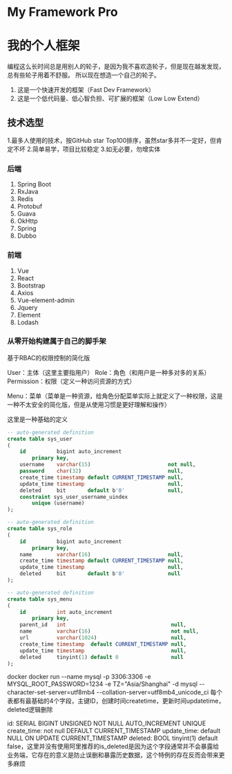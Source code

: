 # My Framework Pro

# 我的个人框架

编程这么长时间总是用别人的轮子，是因为我不喜欢造轮子，但是现在越发发现，总有些轮子用着不舒服。
所以现在想造一个自己的轮子。

1. 这是一个快速开发的框架（Fast Dev Framework）
2. 这是一个低代码量、低心智负担、可扩展的框架（Low Low Extend）

## 技术选型

1.最多人使用的技术，按GitHub star Top100排序，虽然star多并不一定好，但肯定不坏
2.简单易学，项目比较稳定
3.如无必要，勿增实体

### 后端

1. Spring Boot
2. RxJava
3. Redis
4. Protobuf
5. Guava
6. OkHttp
7. Spring
8. Dubbo

### 前端

1. Vue
2. React
3. Bootstrap
4. Axios
5. Vue-element-admin
6. Jquery
7. Element
8. Lodash

### 从零开始构建属于自己的脚手架

基于RBAC的权限控制的简化版

User：主体（这里主要指用户）
Role：角色（和用户是一种多对多的关系）
Permission：权限（定义一种访问资源的方式）

Menu：菜单（菜单是一种资源，给角色分配菜单实际上就定义了一种权限，这是一种不太安全的简化版，但是从使用习惯是更好理解和操作）

这里是一种基础的定义

```sql
-- auto-generated definition
create table sys_user
(
    id          bigint auto_increment
        primary key,
    username    varchar(15)                         not null,
    password    char(32)                            null,
    create_time timestamp default CURRENT_TIMESTAMP null,
    update_time timestamp                           null,
    deleted     bit       default b'0'              null,
    constraint sys_user_username_uindex
        unique (username)
);

-- auto-generated definition
create table sys_role
(
    id          bigint auto_increment
        primary key,
    name        varchar(16)                         null,
    create_time timestamp default CURRENT_TIMESTAMP null,
    update_time timestamp                           null,
    deleted     bit       default b'0'              null
);

-- auto-generated definition
create table sys_menu
(
    id          int auto_increment
        primary key,
    parent_id   int                                  null,
    name        varchar(16)                          not null,
    url         varchar(1024)                        null,
    create_time timestamp  default CURRENT_TIMESTAMP null,
    update_time timestamp                            null,
    deleted     tinyint(1) default 0                 null
);

```

docker
docker run --name mysql -p 3306:3306 -e MYSQL_ROOT_PASSWORD=1234 -e TZ="Asia/Shanghai" -d mysql --character-set-server=utf8mb4 --collation-server=utf8mb4_unicode_ci
每个表都有最基础的4个字段，主键ID，创建时间createtime，更新时间updatetime，deleted逻辑删除

id: SERIAL BIGINT UNSIGNED NOT NULL AUTO_INCREMENT UNIQUE
create_time: not null DEFAULT CURRENT_TIMESTAMP
update_time: default NULL ON UPDATE CURRENT_TIMESTAMP
deleted: BOOL tinyint(1) default false，这里并没有使用阿里推荐的is_deleted是因为这个字段通常并不会暴露给业务端，它存在的意义是防止误删和暴露历史数据，这个特例的存在反而会带来更多麻烦